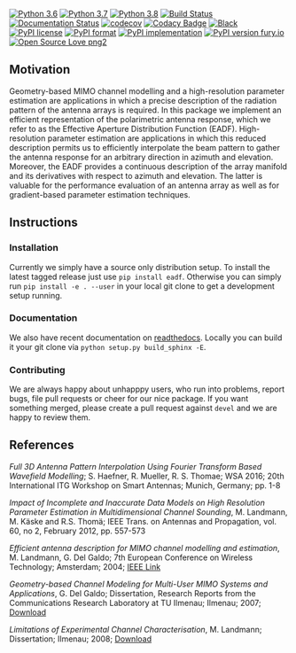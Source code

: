 [![Python 3.6](https://img.shields.io/badge/python-3.6-blue.svg)](https://www.python.org/downloads/release/python-360/)
[![Python 3.7](https://img.shields.io/badge/python-3.7-blue.svg)](https://www.python.org/downloads/release/python-370/)
[![Python 3.8](https://img.shields.io/badge/python-3.8-blue.svg)](https://www.python.org/downloads/release/python-380/)
[![Build Status](https://travis-ci.com/EMS-TU-Ilmenau/EADF.svg?branch=master)](https://travis-ci.com/EMS-TU-Ilmenau/EADF)
[![Documentation Status](https://readthedocs.org/projects/eadf/badge/?version=master)](https://eadf.readthedocs.io/?badge=master)
[![codecov](https://codecov.io/gh/EMS-TU-Ilmenau/EADF/branch/master/graph/badge.svg)](https://codecov.io/gh/EMS-TU-Ilmenau/EADF)
[![Codacy Badge](https://api.codacy.com/project/badge/Grade/35012a6466c84592ba6d6bca146440e1)](https://www.codacy.com/app/SebastianSemper/EADF?utm_source=github.com&amp;utm_medium=referral&amp;utm_content=EMS-TU-Ilmenau/EADF&amp;utm_campaign=Badge_Grade)
[![Black](https://img.shields.io/badge/code%20style-black-000000.svg)](https://github.com/psf/black)
[![PyPI license](https://img.shields.io/pypi/l/eadf.svg)](https://pypi.python.org/pypi/eadf/)
[![PyPI format](https://img.shields.io/pypi/format/eadf.svg)](https://pypi.python.org/pypi/eadf/)
[![PyPI implementation](https://img.shields.io/pypi/implementation/eadf.svg)](https://pypi.python.org/pypi/eadf/)
[![PyPI version fury.io](https://badge.fury.io/py/eadf.svg)](https://pypi.python.org/pypi/eadf/)
[![Open Source Love png2](https://badges.frapsoft.com/os/v2/open-source.png?v=103)](https://github.com/ellerbrock/open-source-badges/)

## Motivation

Geometry-based MIMO channel modelling and a high-resolution parameter estimation are applications in which a precise description of the radiation pattern of the antenna arrays is required. In this package we implement an efficient representation of the polarimetric antenna response, which we refer to as the Effective Aperture Distribution Function (EADF). High-resolution parameter estimation are applications in which this reduced description permits us to efficiently interpolate the beam pattern to gather the antenna response for an arbitrary direction in azimuth and elevation. Moreover, the EADF provides a continuous description of the array manifold and its derivatives with respect to azimuth and elevation. The latter is valuable for the performance evaluation of an antenna array as well as for gradient-based parameter estimation techniques.

## Instructions

### Installation

Currently we simply have a source only distribution setup. To install the latest tagged release just use `pip install eadf`. Otherwise you can simply run
`pip install -e . --user` in your local git clone to get a development setup running.

### Documentation

We also have recent documentation on [readthedocs](https://eadf.rtfd.io). Locally you can build it your git clone via `python setup.py build_sphinx -E`.

### Contributing

We are always happy about unhapppy users, who run into problems, report bugs, file pull requests or cheer for our nice package. If you want something merged, please create a pull request against `devel` and we are happy to review them.

## References

*Full 3D Antenna Pattern Interpolation Using Fourier Transform
Based Wavefield Modelling*; S. Haefner, R. Mueller, R. S. Thomae;
WSA 2016; 20th International ITG Workshop on Smart Antennas;
Munich, Germany; pp. 1-8

*Impact of Incomplete and Inaccurate Data Models on High Resolution Parameter
Estimation in Multidimensional Channel Sounding*, M. Landmann, M. Käske
and R.S. Thomä; IEEE Trans. on Antennas and Propagation, vol. 60, no 2,
February 2012, pp. 557-573

*Efficient antenna description for MIMO channel modelling and estimation*, M. Landmann, G. Del Galdo; 7th European Conference on Wireless Technology; Amsterdam; 2004; [IEEE Link](https://ieeexplore.ieee.org/document/1394809)

*Geometry-based Channel Modeling for Multi-User MIMO Systems and Applications*, G. Del Galdo; Dissertation, Research Reports from the Communications Research Laboratory at TU Ilmenau; Ilmenau; 2007; [Download](https://www.db-thueringen.de/servlets/MCRFileNodeServlet/dbt_derivate_00014957/ilm1-2007000136.pdf)

*Limitations of Experimental Channel Characterisation*, M. Landmann; Dissertation; Ilmenau; 2008; [Download](https://www.db-thueringen.de/servlets/MCRFileNodeServlet/dbt_derivate_00015967/ilm1-2008000090.pdf)
